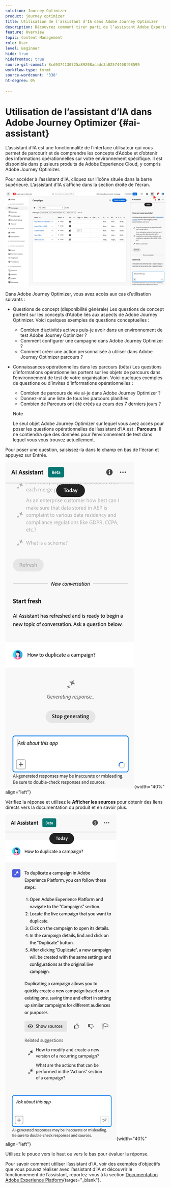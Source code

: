 ```yaml
---
solution: Journey Optimizer
product: journey optimizer
title: Utilisation de l’assistant d’IA dans Adobe Journey Optimizer
description: Découvrez comment tirer parti de l’assistant Adobe Experience Platform AI dans Adobe Parcours Optimizer.
feature: Overview
topic: Content Management
role: User
level: Beginner
hide: true
hidefromtoc: true
source-git-commit: 8cd9374130725a89208acadc3a02574408f98599
workflow-type: tm+mt
source-wordcount: '338'
ht-degree: 0%

---
```


# Utilisation de l’assistant d’IA dans Adobe Journey Optimizer {#ai-assistant}

L’assistant d’IA est une fonctionnalité de l’interface utilisateur qui vous permet de parcourir et de comprendre les concepts d’Adobe et d’obtenir des informations opérationnelles sur votre environnement spécifique. Il est disponible dans plusieurs produits de Adobe Experience Cloud, y compris Adobe Journey Optimizer.

Pour accéder à l’assistant d’IA, cliquez sur l’icône située dans la barre supérieure. L’assistant d’IA s’affiche dans la section droite de l’écran.

![](assets/do-not-localize/ai-assistant-open.png)

Dans Adobe Journey Optimizer, vous avez accès aux cas d’utilisation suivants :

* Questions de concept (disponibilité générale) Les questions de concept portent sur les concepts d’Adobe liés aux aspects de Adobe Journey Optimizer. Voici quelques exemples de questions conceptuelles :

   * Combien d’activités actives puis-je avoir dans un environnement de test Adobe Journey Optimizer ?
   * Comment configurer une campagne dans Adobe Journey Optimizer ?
   * Comment créer une action personnalisée à utiliser dans Adobe Journey Optimizer parcours ?


* Connaissances opérationnelles dans les parcours (bêta) Les questions d’informations opérationnelles portent sur les objets de parcours dans l’environnement de test de votre organisation. Voici quelques exemples de questions ou d&#39;invites d&#39;informations opérationnelles :

   * Combien de parcours de vie ai-je dans Adobe Journey Optimizer ?
   * Donnez-moi une liste de tous les parcours planifiés
   * Combien de Parcours ont été créés au cours des 7 derniers jours ?

  >[!NOTE]
  >
  >Le seul objet Adobe Journey Optimizer sur lequel vous avez accès pour poser les questions opérationnelles de l’assistant d’IA est : **Parcours**. Il ne contiendra que des données pour l’environnement de test dans lequel vous vous trouvez actuellement.


Pour poser une question, saisissez-la dans le champ en bas de l&#39;écran et appuyez sur Entrée.

![](assets/do-not-localize/ai-assistant-ask.png){width="40%" align="left"}

Vérifiez la réponse et utilisez le **Afficher les sources** pour obtenir des liens directs vers la documentation du produit et en savoir plus.

![](assets/do-not-localize/ai-assistant-answer.png){width="40%" align="left"}

Utilisez le pouce vers le haut ou vers le bas pour évaluer la réponse.

Pour savoir comment utiliser l’assistant d’IA, voir des exemples d’objectifs que vous pouvez réaliser avec l’assistant d’IA et découvrir le fonctionnement de l’assistant, reportez-vous à la section [Documentation Adobe Experience Platform](https://experienceleague.adobe.com/en/docs/experience-platform/landing/platform-ui/ai-assistant){target="_blank"}.
